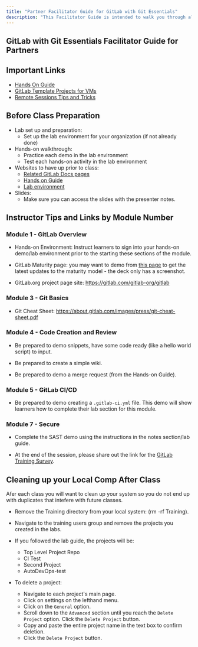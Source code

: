 ```yaml
---
title: "Partner Facilitator Guide for GitLab with Git Essentials"
description: "This Facilitator Guide is intended to walk you through all important links, preparation items, and after class items for our GitLab with Git Essentials course."
---
```


## GitLab with Git Essentials Facilitator Guide for Partners

## Important Links

- [Hands On Guide](/content/handbook/customer-success/professional-services-engineering/education-services/gitbasicshandson.md)
- [GitLab Template Projects for VMs](https://gitlab.com/gitlab-com/customer-success/professional-services-group/partner-training-template-projects/gitlab-with-git-basics)
- [Remote Sessions Tips and Tricks](/content/handbook/customer-success/professional-services-engineering/remote-training-tips/)

## Before Class Preparation

- Lab set up and preparation:
  - Set up the lab environment for your organization (if not already done)
- Hands-on walkthrough:
  - Practice each demo in the lab environment
  - Test each hands-on activity in the lab environment
- Websites to have up prior to class:
  - [Related GitLab Docs pages](https://docs.gitlab.com/ee/tutorials/index.html)
  - [Hands on Guide](/handbook/customer-success/professional-services-engineering/education-services/%20gitbasicshandson.html)
  - [Lab environment](https://gitlab.com/gitlab-com/customer-success/professional-services-group/partner-training-template-projects/gitlab-with-git-basics)
- Slides:
  - Make sure you can access the slides with the presenter notes.

## Instructor Tips and Links by Module Number

### Module 1 - GitLab Overview

- Hands-on Environment: Instruct learners to sign into your hands-on demo/lab environment prior to the starting these sections of the module.

- GitLab Maturity page: you may want to demo from [this page](https://about.gitlab.com/direction/#maturity) to get the latest updates to the maturity model - the deck only has a screenshot.

- GitLab.org project page site: https://gitlab.com/gitlab-org/gitlab

### Module 3 - Git Basics

- Git Cheat Sheet: <https://about.gitlab.com/images/press/git-cheat-sheet.pdf>

### Module 4 - Code Creation and Review

- Be prepared to demo snippets, have some code ready (like a hello world script) to input.

- Be prepared to create a simple wiki.

- Be prepared to demo a merge request (from the Hands-on Guide).

### Module 5 - GitLab CI/CD

- Be prepared to demo creating a `.gitlab-ci.yml` file. This demo will show learners how to complete their lab section for this module.

### Module 7 - Secure

- Complete the SAST demo using the instructions in the notes section/lab guide.

- At the end of the session, please share out the link for the [GitLab Training Survey](https://www.surveymonkey.com/r/proservtraining).

## Cleaning up your Local Comp After Class

Afer each class you will want to clean up your system so you do not end up with duplicates that intefere with future classes.

- Remove the Training directory from your local system: (rm -rf Training).

- Navigate to the training users group and remove the projects you created in the labs.

- If you followed the lab guide, the projects will be:
  - Top Level Project Repo
  - CI Test
  - Second Project
  - AutoDevOps-test

- To delete a project:
  - Navigate to each project's main page.
  - Click on settings on the lefthand menu.
  - Click on the `General` option.
  - Scroll down to the `Advanced` section until you reach the `Delete Project` option. Click the `Delete Project` button.
  - Copy and paste the entire project name in the text box to confirm deletion.
  - Click the `Delete Project` button.
